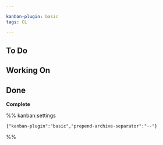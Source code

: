 ```yaml
---

kanban-plugin: basic
tags: CL

---
```


## To Do



## Working On



## Done

**Complete**




%% kanban:settings
```
{"kanban-plugin":"basic","prepend-archive-separator":"--"}
```
%%